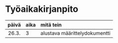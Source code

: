 # Työaikakirjanpito

| päivä | aika | mitä tein  |
| :----:|:-----| :-----|
| 26.3. | 3    | alustava määrittelydokumentti |